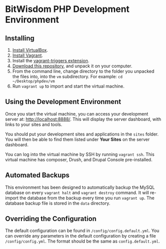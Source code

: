 # BitWisdom PHP Development Environment 

## Installing
1. [Install VirtualBox](https://www.virtualbox.org/). 
2. [Install Vagrant](https://www.vagrantup.com/).
3. Install the [vagrant-triggers extension](https://github.com/emyl/vagrant-triggers).
4. [Download this repository](https://github.com/bitwisdom/phpdev/archive/master.zip), 
and unpack it on your computer.
5. From the command line, change directory to the folder you unpacked the files into, 
into the ```vm``` subdirectory. For example: ```cd ~/Desktop/phpdev/vm```
6. Run ```vagrant up``` to import and start the virtual machine.

## Using the Development Environment
Once you start the virtual machine, you can access your development server at:
[http://localhost:8888/](http://localhost:8888/). This will display the server
dashboard, with links to your sites and tools.

You should put your development sites and applications in the ```sites``` folder.
You will then be able to find them listed under **Your Sites** on the server dashboard.

You can log into the virtual machine by SSH by running ```vagrant ssh```. This virtual 
machine has composer, Drush, and Drupal Console pre-installed.

## Automated Backups
This environment has been designed to automatically backup the MySQL database on every
```vagrant halt``` and ```vagrant destroy``` command. It will re-import the database 
from the backup every time you run ```vagrant up```. The database backup file is stored
in the ```data``` directory.

## Overriding the Configuration
The default configuration can be found in ```/config/config.default.yml```. 
You can override any parameters in the default configuration by creating
a file ```/config/config.yml```. The format should be the same as ```config.default.yml```.
